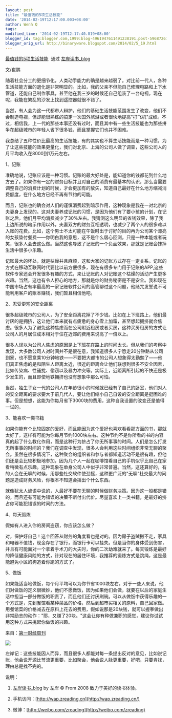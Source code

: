 ```yaml
---
layout: post
title: "最值钱的5项生活技能"
date: '2014-02-19T12:17:00.003+08:00'
author: Wenh Q
tags:
modified_time: '2014-02-19T12:17:40.819+08:00'
blogger_id: tag:blogger.com,1999:blog-4961947611491238191.post-5968726781246902581
blogger_orig_url: http://binaryware.blogspot.com/2014/02/5_19.html
---
```

[最值钱的5项生活技能](http://zreading.cn.feedsportal.com/c/35042/f/647833/s/373bcbb6/sc/38/l/0L0Szreading0Bcn0Carchives0C42320Bhtml/story01.htm)  通过
[左岸读书_blog](http://www.zreading.cn/)

文/崔鹏

随着社会分工的更细节化，人类动手能力的确是越来越弱了。对比前一代人，各种生活技能方面的退化是非常明显的。比如，我的父亲不但能自己修理电路和上下水管道，还能自己制作家具，甚至他在我三岁的时候还自己组装了一台电视。现在呢，我能在繁乱的沙发上找到遥控器就很不错了。

当然，有人会为这一代都市人辩护，他们的基础生活技能范围发生了改变，他们不会制造电视，但却能很熟练的搞定一次国外旅游或者很快地提高"打飞机"成绩。不过，相信我，上一代的那些本事还没有过时，而且其中有一些生活技能也为那些拼争在超级城市的年轻人省下很多钱，而且掌握它们也并不困难。

我总结了五种性价比最高的生活技能，有的其实也不算生活技能而是一种习惯，为了让这些技能的效果更量化，我们对北京、上海的公司人做了调查，这些公司人的月平均收入在8000到1万元左右。

1、记账

准确地说，记账应该是一种习惯。记账的最大好处是，能知道你的钱都花到什么地方去了。如果你有一定的财务目标并且对自己的消费有最基本的认识，那么当需要调整自己的消费计划的时候，才会更加有的放矢，知道自己最好在什么地方缩减消费额度，在什么地方已经不再有节约的可能。

而且，记账也的确会对人们的谨慎消费起到暗示作用，这种现象是我在一对北京的夫妻身上发现的。这对夫妻养成记账的习惯，是因为他们有了要小孩的计划，在记账之后，他们月平均消费减少了30%左右。我猜测这么明显的省钱效果，除了我上边所说的暗示作用以外，夫妻双方的财务互相透明，也减少了两个人的很多难以入账的花费。比如，这个男士不太可能在午饭时出于讨好的目的再为公司某个漂亮的女孩垫付餐费——你明白我的意思，这不是什么居心叵测，只是一种本能或者玩笑，很多人会去这么做。当然这也导致了记账的一个负面效果，那就是记账会抹掉生活中很多小乐趣。

记账最大的坏处，就是枯燥并且麻烦，这和大家的记账方式存在一定关系。记账的方式在移动互联网时代要比以前方便很多，现在有很多专门用于记账的APP,这些软件专家还会开发很多有趣的方式，来让记账的人对记账这个枯燥的活动产生更多兴趣。当然，这也有令人担心的地方，那就是你的财务秘密是不是安全。我和现在中国市场占有率最高的一家记账软件公司的高管聊过这个问题，他赌咒发誓说不可能利用客户的账本赚钱，我们暂且相信他吧。

2、忍受更短的安全距离

很多超级城市的公司人，为了安全距离花掉了不少钱。比如在上下班路上，他们最讨厌的是拥挤，这让他们本来就有点疲惫的身心雪上加霜，甚至想起拥挤就会焦虑。很多人为了避免这种焦虑而在公司附近租房或者买房，这种买房租房的方式让公司人的月居住成本相对于住在近郊的费用来说高了一倍以上。

很多人误以为公司人焦虑的原因是上下班花在路上的时间太长。但从我们的考察中发现，大多数公司人对时间并不是很在意，我知道很多人宁愿走20分钟路从公司到家，也不愿意乘10分钟地铁——不要把大都市的公司人想象得太勤勉了——他们真正焦虑的是和陌生人距离太近，很近的距离会让他们联想到很多不安全因素，比如传染病、性骚扰、偷窃以及暴力冲突等。实际上，近距离所引起的不快还是极少发生的，而且即使地铁拥挤也没有想象中那么可怕。

当然，独生子女一代的公司人在年龄很小的时候就已经有了自己的卧室，他们对人的安全距离的要求要大于前几代人，要让他们缩小自己自设的安全距离是挺困难的事。但是想想，这能为你每月省下3000块的费用，这种自我设置的改变还是值得一试的。

3、能喜欢一类书籍

如果你能有个比较固定的爱好，而且能因为这个爱好也喜欢看看那方面的书，那就太好了，这样有可能为你每月节约1000块左右。这种节约不是你所看的书的内容真的起了什么教化作用，而是这种行为挤占了你无所事事的时间。人们是怎么打发无所事事的时间的？我们在调查中发现，很多人会利用这些时间组织非常无聊的聚会。虽然在很多情况下，这种聚会的组织者和参与者都知道活动不是很有趣，但他们还是会比较积极地参加，因为几个人一起在咖啡馆看自己的手机似乎比自己在家看稍微有点乐趣。这种现象在单身公司人中似乎非常普遍。当然，这还算好的，有的人会在无聊的时候，用那些社交软件使劲摇，这种更广泛的"无聊"社交最大的问题是造成财务风险，你根本不知道会摇出个什么东西。

就像犹太人谚语中说的，人最好不要在无聊的时候做财务决策。因为这一般都是错的，而且还有可能为错误的决策不断付出代价。尽量喜欢上一类书籍，是最好的挤占你可能犯错误的时间的方法。

4、每天锻炼

假如有人进入你的房间盗窃，你应该怎么做？

对，保护好自己！这个回答从财务的角度看也是对的。因为房子盗贼搬不走，家具和电器不值钱，现金存在了银行，而银行卡可以挂失。但是当你的身体受到伤害，并且有可能面对一个拿着手术刀的大夫时，你的二次劫难就来了。每天锻炼是最好的降低健康风险的方式，针对现在的居住环境，我推荐的锻炼方式是跳绳，这是最能避免小区的狗追着你跑的方式了。

5、做饭

如果能适当地做饭，每个月平均可以为你节省1000块左右。对于一些人来说，他们对做饭的定义很微妙，他们不愿做饭，因为如果他们会做，就要在以后的家庭生活中担当一部分做饭的职责了，而且他们还讨厌刷碗。可以从做饭中获得乐趣的一个方式是，先到餐馆看某种菜品的价格，然后到超市买相关的原料，自己回家做。用餐馆菜的价格减去在原料上花去的费用，假如说那是20块钱，就可以握拳做出非常励志的动作："耶，又赚了20块。"这会让你有种做兼职的感觉，建议你试试用这种方式来挑起你做饭的兴趣。

来自：[第一财经周刊](http://www.yicai.com/news/2013/10/3039120.html)

![](https://images-blogger-opensocial.googleusercontent.com/gadgets/proxy?url=http%3A%2F%2Fzreading-img.qiniudn.com%2Fupload%2F42_2.jpg&container=blogger&gadget=a&rewriteMime=image%2F*)

左岸记：这些技能因人而异，而且很多人都能对每一条提出反对的意见，比如说记账，他会说开源比节流更重要，比如聚会，他会说人脉更重要，好吧，只要肯找，理由总是找不完的。

说明：

1. [左岸读书_blog](http://zreading.cn/) by 左岸 © From 2008
致力于美好的读书体验。

2. 手机访问：[http://wap.zreading.cn](http://wap.zreading.cn/)

3. 微博：[http://weibo.com/zreading](http://weibo.com/zreading)
